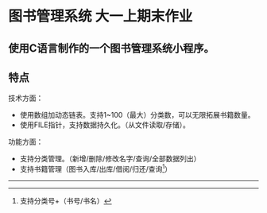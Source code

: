 # 图书管理系统 大一上期末作业

使用C语言制作的一个图书管理系统小程序。
---
## 特点
技术方面：
- 使用数组加动态链表。支持1~100（最大）分类数，可以无限拓展书籍数量。
- 使用FILE指针，支持数据持久化。（从文件读取/存储）。

功能方面：
- 支持分类管理。（新增/删除/修改名字/查询/全部数据列出）
- 支持书籍管理（图书入库/出库/借阅/归还/查询[^查询]）


---
[^查询]:支持分类号+（书号/书名）
